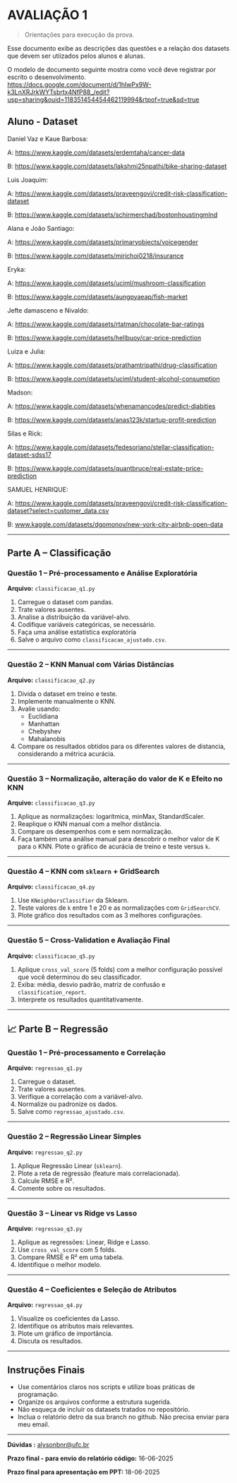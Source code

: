 # AVALIAÇÃO 1
> Orientações para execução da prova.

Esse documento exibe as descrições das questões e a relação dos datasets que devem ser utiizados 
pelos alunos e alunas.

O modelo de documento seguinte mostra como você deve registrar por escrito o desenvolvimento. 
https://docs.google.com/document/d/1hIwPx9W-k3LnXRJrkWYTsbrtx4NfP88_/edit?usp=sharing&ouid=118351454454462119994&rtpof=true&sd=true

##  Aluno - Dataset

Daniel Vaz e Kaue Barbosa: 

A: https://www.kaggle.com/datasets/erdemtaha/cancer-data 

B: https://www.kaggle.com/datasets/lakshmi25npathi/bike-sharing-dataset



Luis Joaquim: 

A: https://www.kaggle.com/datasets/praveengovi/credit-risk-classification-dataset

B: https://www.kaggle.com/datasets/schirmerchad/bostonhoustingmlnd

Alana e João Santiago: 

A: https://www.kaggle.com/datasets/primaryobjects/voicegender

B: https://www.kaggle.com/datasets/mirichoi0218/insurance

Eryka: 

A: https://www.kaggle.com/datasets/uciml/mushroom-classification

B:  https://www.kaggle.com/datasets/aungpyaeap/fish-market

 

Jefte damasceno e Nivaldo: 

A: https://www.kaggle.com/datasets/rtatman/chocolate-bar-ratings

B:  https://www.kaggle.com/datasets/hellbuoy/car-price-prediction

Luiza e Julia: 

A: https://www.kaggle.com/datasets/prathamtripathi/drug-classification

B:  https://www.kaggle.com/datasets/uciml/student-alcohol-consumption


Madson:

A: https://www.kaggle.com/datasets/whenamancodes/predict-diabities

B: https://www.kaggle.com/datasets/anas123k/startup-profit-prediction


Silas e Rick:

A: https://www.kaggle.com/datasets/fedesoriano/stellar-classification-dataset-sdss17

B: https://www.kaggle.com/datasets/quantbruce/real-estate-price-prediction

SAMUEL HENRIQUE: 

A: https://www.kaggle.com/datasets/praveengovi/credit-risk-classification-dataset?select=customer_data.csv

B: www.kaggle.com/datasets/dgomonov/new-york-city-airbnb-open-data

---

## Parte A – Classificação

### Questão 1 – Pré-processamento e Análise Exploratória  
**Arquivo:** `classificacao_q1.py`

1. Carregue o dataset com pandas.  
2. Trate valores ausentes.  
3. Analise a distribuição da variável-alvo.  
4. Codifique variáveis categóricas, se necessário.  
5. Faça uma análise estatística exploratória
5. Salve o arquivo como `classificacao_ajustado.csv`.

---

### Questão 2 – KNN Manual com Várias Distâncias  
**Arquivo:** `classificacao_q2.py`

1. Divida o dataset em treino e teste.  
2. Implemente manualmente o KNN.  
3. Avalie usando:
   - Euclidiana
   - Manhattan
   - Chebyshev
   - Mahalanobis  
4. Compare os resultados obtidos para os diferentes valores de distancia, considerando a métrica acurácia.

---

### Questão 3 – Normalização, alteração do valor de K e Efeito no KNN  
**Arquivo:** `classificacao_q3.py`

1. Aplique as normalizações: logarítmica, minMax, StandardScaler.  
2. Reaplique o KNN manual com a melhor distância.  
3. Compare os desempenhos com e sem normalização.
4. Faça também uma análise manual para descobrir o melhor valor de K para o KNN. Plote o gráfico de acurácia de treino e teste versus `k`.

---

### Questão 4 – KNN com `sklearn` + GridSearch  
**Arquivo:** `classificacao_q4.py`

1. Use `KNeighborsClassifier` da Sklearn.  
2. Teste valores de `k` entre 1 e 20 e as normalizações com `GridSearchCV`.  
3. Plote gráfico dos resultados com as 3 melhores configurações.  


---

### Questão 5 – Cross-Validation e Avaliação Final  
**Arquivo:** `classificacao_q5.py`

1. Aplique `cross_val_score` (5 folds) com a melhor configuração possível que você determinou do seu classificador.  
2. Exiba: média, desvio padrão, matriz de confusão e `classification_report`.  
3. Interprete os resultados quantitativamente.

---

## 📈 Parte B – Regressão

### Questão 1 – Pré-processamento e Correlação  
**Arquivo:** `regressao_q1.py`

1. Carregue o dataset.  
2. Trate valores ausentes.  
3. Verifique a correlação com a variável-alvo.  
4. Normalize ou padronize os dados.  
5. Salve como `regressao_ajustado.csv`.

---

### Questão 2 – Regressão Linear Simples  
**Arquivo:** `regressao_q2.py`

1. Aplique Regressão Linear (`sklearn`).  
2. Plote a reta de regressão (feature mais correlacionada).  
3. Calcule RMSE e R².  
4. Comente sobre os resultados.

---

### Questão 3 – Linear vs Ridge vs Lasso  
**Arquivo:** `regressao_q3.py`

1. Aplique as regressões: Linear, Ridge e Lasso.  
2. Use `cross_val_score` com 5 folds.  
3. Compare RMSE e R² em uma tabela.  
4. Identifique o melhor modelo.

---

### Questão 4 – Coeficientes e Seleção de Atributos  
**Arquivo:** `regressao_q4.py`

1. Visualize os coeficientes da Lasso.  
2. Identifique os atributos mais relevantes.  
3. Plote um gráfico de importância.  
4. Discuta os resultados.

---

## Instruções Finais

- Use comentários claros nos scripts e utilize boas práticas de programação.  
- Organize os arquivos conforme a estrutura sugerida.  
- Não esqueça de incluir os datasets tratados no repositório.
- Inclua o relatório detro da sua branch no github. Não precisa enviar para meu email.

---

**Dúvidas :** alysonbnr@ufc.br   

**Prazo final - para envio do relatório código:**  16-06-2025

**Prazo final para apresentação em PPT:**  18-06-2025
